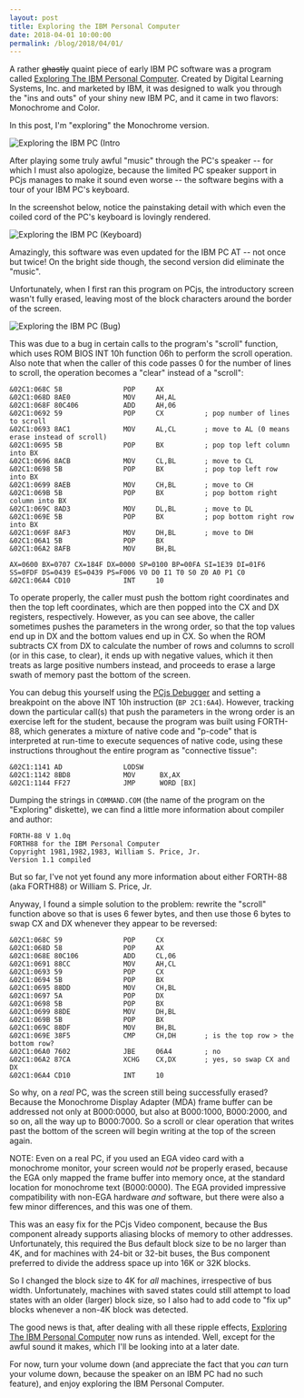 ```yaml
---
layout: post
title: Exploring the IBM Personal Computer
date: 2018-04-01 10:00:00
permalink: /blog/2018/04/01/
---
```


A rather ~~ghastly~~ quaint piece of early IBM PC software was a program called
[Exploring The IBM Personal Computer](/software/pcx86/demo/ibm/exploring).  Created by Digital Learning Systems, Inc.
and marketed by IBM, it was designed to walk you through the "ins and outs" of your shiny new IBM PC, and it came in
two flavors: Monochrome and Color.

In this post, I'm "exploring" the Monochrome version.

![Exploring the IBM PC (Intro](/blog/images/exploring-the-ibm-pc-intro.jpg)

After playing some truly awful "music" through the PC's speaker -- for which I must also apologize, because the limited
PC speaker support in PCjs manages to make it sound even worse -- the software begins with a tour of your IBM PC's
keyboard.

In the screenshot below, notice the painstaking detail with which even the coiled cord of the PC's keyboard is lovingly
rendered.

![Exploring the IBM PC (Keyboard)](/blog/images/exploring-the-ibm-pc-keyboard.gif)

Amazingly, this software was even updated for the IBM PC AT -- not once but twice!  On the bright side though,
the second version did eliminate the "music".

Unfortunately, when I first ran this program on PCjs, the introductory screen wasn't fully erased, leaving most of
the block characters around the border of the screen.

![Exploring the IBM PC (Bug)](/blog/images/exploring-the-ibm-pc-intro-bug.png)

This was due to a bug in certain calls to the program's "scroll" function, which uses ROM BIOS INT 10h function 06h
to perform the scroll operation.  Also note that when the caller of this code passes 0 for the number of lines to scroll,
the operation becomes a "clear" instead of a "scroll":

    &02C1:068C 58               POP     AX
    &02C1:068D 8AE0             MOV     AH,AL
    &02C1:068F 80C406           ADD     AH,06
    &02C1:0692 59               POP     CX          ; pop number of lines to scroll
    &02C1:0693 8AC1             MOV     AL,CL       ; move to AL (0 means erase instead of scroll)
    &02C1:0695 5B               POP     BX          ; pop top left column into BX
    &02C1:0696 8ACB             MOV     CL,BL       ; move to CL
    &02C1:0698 5B               POP     BX          ; pop top left row into BX
    &02C1:0699 8AEB             MOV     CH,BL       ; move to CH
    &02C1:069B 5B               POP     BX          ; pop bottom right column into BX
    &02C1:069C 8AD3             MOV     DL,BL       ; move to DL
    &02C1:069E 5B               POP     BX          ; pop bottom right row into BX
    &02C1:069F 8AF3             MOV     DH,BL       ; move to DH
    &02C1:06A1 5B               POP     BX
    &02C1:06A2 8AFB             MOV     BH,BL
    
    AX=0600 BX=0707 CX=184F DX=0000 SP=0100 BP=00FA SI=1E39 DI=01F6 
    SS=0FDF DS=0439 ES=0439 PS=F006 V0 D0 I1 T0 S0 Z0 A0 P1 C0 
    &02C1:06A4 CD10             INT     10

To operate properly, the caller must push the bottom right coordinates and then the top left coordinates, which are then
popped into the CX and DX registers, respectively.  However, as you can see above, the caller sometimes pushes the parameters
in the wrong order, so that the top values end up in DX and the bottom values end up in CX.  So when the ROM subtracts CX
from DX to calculate the number of rows and columns to scroll (or in this case, to clear), it ends up with negative values,
which it then treats as large positive numbers instead, and proceeds to erase a large swath of memory past the bottom of the
screen.

You can debug this yourself using the [PCjs Debugger](/software/pcx86/demo/ibm/exploring/1.00-MDA/?debugger=true)
and setting a breakpoint on the above INT 10h instruction (`BP 2C1:6A4`).  However, tracking down the particular call(s) that
push the parameters in the wrong order is an exercise left for the student, because the program was built using FORTH-88, which
generates a mixture of native code and "p-code" that is interpreted at run-time to execute sequences of native code, using
these instructions throughout the entire program as "connective tissue":

    &02C1:1141 AD               LODSW
    &02C1:1142 8BD8             MOV      BX,AX
    &02C1:1144 FF27             JMP      WORD [BX]

Dumping the strings in `COMMAND.COM` (the name of the program on the "Exploring" diskette), we can find a little more
information about compiler and author:

    FORTH-88 V 1.0q
    FORTH88 for the IBM Personal Computer
    Copyright 1981,1982,1983, William S. Price, Jr.
    Version 1.1 compiled

But so far, I've not yet found any more information about either FORTH-88 (aka FORTH88) or William S. Price, Jr.

Anyway, I found a simple solution to the problem: rewrite the "scroll" function above so that is uses 6 fewer bytes, and
then use those 6 bytes to swap CX and DX whenever they appear to be reversed:

    &02C1:068C 59               POP     CX 
    &02C1:068D 58               POP     AX 
    &02C1:068E 80C106           ADD     CL,06 
    &02C1:0691 88CC             MOV     AH,CL 
    &02C1:0693 59               POP     CX 
    &02C1:0694 5B               POP     BX 
    &02C1:0695 88DD             MOV     CH,BL 
    &02C1:0697 5A               POP     DX 
    &02C1:0698 5B               POP     BX 
    &02C1:0699 88DE             MOV     DH,BL 
    &02C1:069B 5B               POP     BX 
    &02C1:069C 88DF             MOV     BH,BL 
    &02C1:069E 38F5             CMP     CH,DH       ; is the top row > the bottom row?
    &02C1:06A0 7602             JBE     06A4        ; no
    &02C1:06A2 87CA             XCHG    CX,DX       ; yes, so swap CX and DX
    &02C1:06A4 CD10             INT     10 

So why, on a *real* PC, was the screen still being successfully erased?  Because the Monochrome Display Adapter (MDA)
frame buffer can be addressed not only at B000:0000, but also at B000:1000, B000:2000, and so on, all the way up to B000:7000.
So a scroll or clear operation that writes past the bottom of the screen will begin writing at the top of the screen again.

NOTE: Even on a real PC, if you used an EGA video card with a monochrome monitor, your screen would *not* be properly erased,
because the EGA only mapped the frame buffer into memory once, at the standard location for monochrome text (B000:0000).
The EGA provided impressive compatibility with non-EGA hardware *and* software, but there were also a few minor differences,
and this was one of them.

This was an easy fix for the PCjs Video component, because the Bus component already supports aliasing blocks of memory
to other addresses.  Unfortunately, this required the Bus default block size to be no larger than 4K, and for machines
with 24-bit or 32-bit buses, the Bus component preferred to divide the address space up into 16K or 32K blocks.

So I changed the block size to 4K for *all* machines, irrespective of bus width.  Unfortunately, machines with saved states
could still attempt to load states with an older (larger) block size, so I also had to add code to "fix up" blocks whenever
a non-4K block was detected.

The good news is that, after dealing with all these ripple effects, [Exploring The IBM Personal Computer](/software/pcx86/demo/ibm/exploring/1.00-MDA/)
now runs as intended.  Well, except for the awful sound it makes, which I'll be looking into at a later date.

For now, turn your volume down (and appreciate the fact that you *can* turn your volume down, because the speaker on
an IBM PC had no such feature), and enjoy exploring the IBM Personal Computer.
